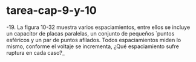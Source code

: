 # tarea-cap-9-y-10

-19. La figura 10-32 muestra varios espaciamientos, entre ellos se incluye un capacitor de placas paralelas, un conjunto de pequeños `puntos esféricos y un par de puntos afilados. Todos espaciamientos miden lo mismo, conforme el voltaje se incrementa, ¿Qué espaciamiento sufre ruptura en cada caso?_
